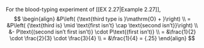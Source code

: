 For the blood-typing experiment of [[EX 2.27|Example 2.27]],
$$
\begin{align}
&P\left( {\text{third type is }\mathrm{O} + }\right) \\
= &P\left( {\text{third is} \mid \text{first isn’t} \cap \text{second isn’t}}\right) \\
&- P\text{(second isn’t first isn’t)} \cdot P\text{(first isn’t)} \\
= &\frac{1}{2} \cdot \frac{2}{3} \cdot \frac{3}{4} \\
= &\frac{1}{4} = {.25}
\end{align}
$$
